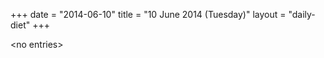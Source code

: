 +++
date = "2014-06-10"
title = "10 June 2014 (Tuesday)"
layout = "daily-diet"
+++

<p>&lt;no entries&gt;</p>